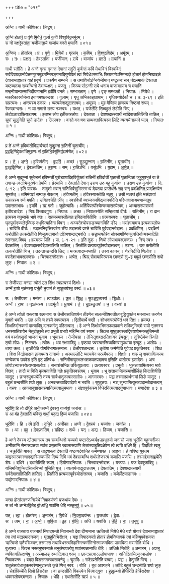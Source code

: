 +++
title = "०१९"

+++


अग्निः। गाथी कौशिकः। त्रिष्टुप्।

अ॒ग्निं होता॑रं॒ प्र वृ॑णे मि॒येधे॒ गृत्सं॑ क॒विं वि॑श्व॒विद॒ममू॑रम् ।  
स नो॑ यक्षद्दे॒वता॑ता॒ यजी॑यान्रा॒ये वाजा॑य वनते म॒घानि॑ ॥ ०१॥

अ॒ग्निम् । होता॑रम् । प्र । वृ॒णे॒ । मि॒येधे॑ । गृत्स॑म् । क॒विम् । वि॒श्व॒ऽविद॑म् । अमू॑रम् ।  
सः । नः॒ । य॒क्ष॒त् । दे॒वऽता॑ता । यजी॑यान् । रा॒ये । वाजा॑य । व॒न॒ते॒ । म॒घानि॑ ॥

गाधी स्तौति । हे अग्ने गृत्सं गृणन्तं देवानां स्तुतिं कुर्वन्तं कविं मेधाविनं विश्वविदं सर्वविषयज्ञानोपेतममूरममूढमग्निमङ्गनादिगुणोपेतं त्वां मियेधेऽस्माभिः क्रियमाणेऽस्मिन्यज्ञे होतारं होमनिष्पादकं देवानामाह्वातारं वाहं प्रवृणे । प्रकर्षेण सम्भजे । स तथाविधोऽग्निर्यजीयान् यष्टृतमः सन् नोऽस्माकं देवताता यष्टव्यतया सम्बन्धिनो देवान्यक्षत् । यजतु । किञ्च सोऽग्नी राये धनाय वाजायान्नाय च मघानि मम्हनीयान्यस्माभिर्दीयमानानि हवींषि वनते । सम्भजताम् । वृणे । वृङ् सम्भक्तौ । निघातः । मियेधे । मकारैकारयोर्मध्य इयागमश्छान्दसः । गृत्सम् । गृधु अभिकाङ्क्षायाम् । गृधिपण्योर्दकौ च । उ. ३-६९ । इति सप्रत्ययः । अन्त्यस्य दकारः । व्यत्ययेनाद्युदात्तत्वम् । अमूरम् । मुह वैचित्य इत्यस्य निष्ठयां रूपम् । रेफष्छान्दसः । न ञा समासे तस्य नञ्स्वरः । यक्षत् । यजेर्लेटि सिब्बहुलं लेटीति सिप् । लेटोऽडाटावित्यडागमः । इतश्च लोप इतीकारलोपः । देवताता । देवशब्दात्स्वार्थे सर्वदेवात्तातिलिति तातिल् । सुपां सुलुगिति सुपो डादेशः । लित्स्वरः । वनते वन षण सम्भक्तावित्यस्य लिटि व्यत्ययेनात्मने पदम् । निघातः ॥ १ ॥

अग्निः। गाथी कौशिकः। त्रिष्टुप्।

प्र ते॑ अग्ने ह॒विष्म॑तीमिय॒र्म्यच्छा॑ सुद्यु॒म्नां रा॒तिनीं॑ घृ॒ताची॑म् ।  
प्र॒द॒क्षि॒णिद्दे॒वता॑तिमुरा॒णः सं रा॒तिभि॒र्वसु॑भिर्य॒ज्ञम॑श्रेत् ॥ ०२॥

प्र । ते॒ । अ॒ग्ने॒ । ह॒विष्म॑तीम् । इ॒य॒र्मि॒ । अच्छ॑ । सु॒ऽद्यु॒म्नाम् । रा॒तिनी॑म् । घृ॒ताची॑म् ।  
प्र॒ऽद॒क्षि॒णित् । दे॒वऽता॑तिम् । उ॒रा॒णः । सम् । रा॒तिऽभिः॑ । वसु॑ऽभिः । य॒ज्ञम् । अ॒श्रे॒त् ॥

हे अग्ने सुद्युम्नां सुतेजसं हविष्मतीं पुरोडाशादिहविर्युक्तां रातिनीं हविर्दात्रीं घृताचीं घृतान्वितां जुहूमुपभृतं वा ते तवाच्छ त्वदाभिजुख्येन प्रेयर्मि । प्रेरयामि । देवतातिं देवान् उराण उरु बहु कुर्वाणः । उराण उरु कुर्वाणः । नि. ६-१२ । इति यास्कः । तादृशो भवान् रातिभिर्वसुभिरस्मभ्यं देयतया प्राप्तैर्धनैः सह सन् प्रदक्षिणित् प्रादक्षिण्येन सुमश्रेत् । तमिमंयज्ञं सम्यक् सेवताम् । हविष्मतीम् । हविरस्यास्तीति मतुप् । तसौ मत्वर्थ इति भसंज्ञायां सकारस्य रुर्न बवति । उगितश्चेति ञीप् । स्वरविधौ व्यञ्जनमविद्यमानवदिति परिभाषानाश्रयणान्मतुप उदात्तताभावः । इयर्मि । ऋ गतौ । जुहोत्यादिः । अर्तिपिपर्त्योश्चेत्यभ्यासस्येत्वम् । अभ्यासस्यासवर्ण इतीयङादेशः । मिपः पित्त्वाद्गुणः । निघातः । अच्छ । निपातस्येति सम्हितायां दीर्घः । रातिनीम् । रा दान इत्यस्य नपुम्सके भावे क्तः । रातमस्यास्तीत्यत इनिठनावितीनिः । प्रत्ययस्वरः । घृताचीम् । घृतपूर्वादञ्चतेरृत्विक् दधृगित्यादिना क्विन् । अञ्चतेश्चोपसङ्ख्यानमिति ङीप् । भसंज्ञायामच इत्यकारलोपः । चाविति दीर्घः । उदात्तनिवृत्तिस्वरेण ङीप उदात्तत्वे प्राप्ते चाविति पुर्वपदान्तोदात्तः । प्रदक्षिणित् । प्रदक्षिणं करोतीति तत्करोतीति णिजुत्पद्यमानो दक्षिणशब्दाद्भवति । सङ्रामयतेरेव सोपसर्गाण्णिजुत्पत्तिर्नान्यस्मादिति तदन्तात् क्विप् । ह्रस्वस्य पिति । पा. ६-१-२१ । इति तुक् । णिचो लोपाभावश्छान्दसः । निच् स्वरः । देवतातिम् । देवशब्दात्सर्वदेवात्तालिति तातिल् । लितीति प्रत्ययत्पूर्वस्योदात्तत्वम् । उराणः । उरु करोतीति तत्करोतीति णिच् । तदन्ताच्छन्दसि लिट् । मन्त्रत्वादाम्नभवति । तस्य कानच् । णेरनिटीति णिलोपः । वरादेशाभावश्छान्दसः । चित्त्वादन्तोदात्तः । अश्रेत् । श्रिञ् सेवायामित्यस्य छान्दसे लु~इ बबुलं छन्दसीति शपो लुक् । निघातः ॥ २ ॥

अग्निः। गाथी कौशिकः। त्रिष्टुप्।

स तेजी॑यसा॒ मन॑सा॒ त्वोत॑ उ॒त शि॑क्ष स्वप॒त्यस्य॑ शि॒क्षोः ।  
अग्ने॑ रा॒यो नृत॑मस्य॒ प्रभू॑तौ भू॒याम॑ ते सुष्टु॒तय॑श्च॒ वस्वः॑ ॥ ०३॥

सः । तेजी॑यसा । मन॑सा । त्वाऽऊ॑तः । उ॒त । शि॒क्ष॒ । सु॒ऽअ॒प॒त्यस्य॑ । शि॒क्षोः ।  
अग्ने॑ । रा॒यः । नृऽत॑मस्य । प्रऽभू॑तौ । भू॒याम॑ । ते॒ । सु॒ऽस्तु॒तयः॑ । च॒ । वस्वः॑ ॥

हे अग्ने त्वोतो यस्त्वया रक्ष्यमाणः स तेजीयसातिशयेन तीक्ष्णेन सत्कर्मविषयतीक्ष्णबुद्धियुक्तेन मनसान्तः करणेन युक्तो भवति । उत अपि च तस्मै स्वपत्यस्य । द्वितीयार्थे षष्ठी । शोभनापत्योपेतं धनं तिक्ष । प्रयच्छ । शिक्षतिर्दानकर्मा दात्यादिषु दानकर्मसु पठितत्वात् । हे अग्ने शिक्षोरभिमतफलप्रदाने शकितुमिच्छो रायो नृतमस्य धनस्यातिशयेन नेतुर्दातुस्ते तव प्रभूतौ प्रभावे महिम्नि वयं स्याम । किञ्च सुष्टुतयस्त्वद्विषयशोभनस्तुतिमन्तो वयं वस्वोवसुनो भाजनं भूयाम । भूयास्म । तेजीयसा । तेजितृशब्दादतिशायन ईयसुन् । तुरिष्ठेमेयः स्विति तृचो लोपः । नित्स्वरः । त्वोतः । अव रक्षणादिषु । इष्ठायां ज्वरत्वरस्रिव्यविमवामुपधाया इत्यूठ् । अलोपः । त्वया ऊतः । तृय्तीयेति योगविभागात्समासः । टेर्लोपश्छान्दसः । तृतीया कर्मणीति पूर्वपद प्रकृतिस्वरः । शिक्ष । शिक्ष विद्योपादान इत्ययमत्र दानार्थः । अस्माल्लोटि व्यत्ययेन परस्मैपदम् । शिक्षोः । शक् लृ शक्तावित्यस्य सन्येकाच उपदेश इति इट् प्रतिषेधः । सनिमीमाघुरभलभशकपतपदामच इसिति धातोरच इसादेशः । अत्र लोपोऽभ्यासस्येत्यभ्यासलोपः । सनाशंसभिक्ष उरित्युप्रत्ययः । प्रत्ययस्वरः । प्रभूतौ । भूसत्तायामित्यस्य भावे क्तिन् । तादौ च निति कृत्यताविति गतेः प्रकृतिस्वरत्वम् । भूयाम । भू सत्तायामित्यस्याशीर्लिङ् किदाशिषीति यासुट् । छन्दस्युभयथेति तस्य सार्वधातुकत्वात्सलोपः । आगमस्वरः । यद्वा तस्मात्प्रार्थनायां लिङे यासुट् । बहुलं छन्दसीति शपो लुक् । अनदन्तत्वादियादेशो न भवति । सुष्टुतयः । नञ् सुभ्यामित्युत्तरपदान्तोदात्तत्वम् । वस्वः । आगमानुशासनस्यानित्यत्वान्नुमभावः । संज्ञापूर्वकस्य विधेरनित्यत्वाद्गुणाभावः । यणादेशः ॥ ३ ॥

अग्निः। गाथी कौशिकः। त्रिष्टुप्।

भूरी॑णि॒ हि त्वे द॑धि॒रे अनी॒काग्ने॑ दे॒वस्य॒ यज्य॑वो॒ जना॑सः ।  
स आ व॑ह दे॒वता॑तिं यविष्ठ॒ शर्धो॒ यद॒द्य दि॒व्यं यजा॑सि ॥ ०४॥

भूरी॑णि । हि । त्वे इति॑ । द॒धि॒रे । अनी॑का । अग्ने॑ । दे॒वस्य॑ । यज्य॑वः । जना॑सः ।  
सः । आ । व॒ह॒ । दे॒वऽता॑तिम् । य॒वि॒ष्ठ॒ । शर्धः॑ । यत् । अ॒द्य । दि॒व्यम् । यजा॑सि ॥

हे अग्ने देवस्य द्योतमानस्य तव सम्बन्धिनो यज्यवो यष्टारोऽध्वर्य्७उप्रभृतयो जनासो जना भूरीणि बहून्यनीका अनीकानि सेनारूपतया सर्वत्र प्रसृतानि ज्वालारूपाणि तेजांस्याहुतिप्रक्षेपेण त्वे त्वयि दधिरे हि । विदधिरे खलु । चक्रुरिति यावत् । स तादृशस्त्वं देवतातिं यष्टव्यदेवानिह कर्मण्यावह । आह्वय । हे यविष्ठ युवतम यद्यस्मात्कारणादद्यास्मिन्कर्मणि दिव्यं दिवि भवं देवसम्बन्धि शर्धस्तेजस्त्वं यजासि यजसि । तस्माद्देवानाह्वयेति शेषः ॥ दधिरे । दधातेर्लिटि रूपम् । हियोगादनिघातः । चित्त्वादन्तोदात्तः । यज्यवः । यज देवपूजादिषु । यजिमनिशुन्धिदसिजनिभ्यो युजिति युच् । व्यत्ययेनाद्युदात्तत्वम् । देवतातिम् । देवशब्दात्स्वार्थे सर्वदेवात्तातिलिति तातिल् । लितीति प्रत्ययात्पूर्वस्योदात्तत्वम् । यजासि । यजेर्लेट्याडागमः । यद्योगादनिघातः ॥ ४ ॥

अग्निः। गाथी कौशिकः। त्रिष्टुप्।

यत्त्वा॒ होता॑रम॒नज॑न्मि॒येधे॑ निषा॒दय॑न्तो य॒जथा॑य दे॒वाः ।  
स त्वं नो॑ अग्नेऽवि॒तेह बो॒ध्यधि॒ श्रवां॑सि धेहि नस्त॒नूषु॑ ॥ ०५॥

यत् । त्वा॒ । होता॑रम् । अ॒नज॑न् । मि॒येधे॑ । नि॒ऽसा॒दय॑न्तः । य॒जथा॑य । दे॒वाः ।  
सः । त्वम् । नः॒ । अ॒ग्ने॒ । अ॒वि॒ता । इ॒ह । बो॒धि॒ । अधि॑ । श्रवां॑सि । धे॒हि॒ । नः॒ । त॒नूषु॑ ॥

हे अग्ने यजथाय यजनार्थं निषादयन्तो निवसन्तो देवा दीप्यमाना ऋत्विजो मियेधे मेधे यज्ञे योगारं देवानामाह्वातारं त्वा त्वां यद्यस्मादनजन् । घृताहुतिभिरौक्षन् । यद्वा निषादयन्तो होतारं होमनिष्पावकं त्वां बर्हिष्युपवेशयन्त ऋत्विजो घृतैरसिञ्चन् तस्मात्स तथाविधस्त्वमिहास्मिन्कर्मणिनो‍स्माकमविता पालयिता भवामीति बोधि । बुध्यस्व । किञ्च नस्तनुष्वस्माकं तनुजेष्वपत्येषु श्रवांस्यन्नान्यधि धेहि । अधिकं निधेहि ॥ अनजन् । अञ्जू व्यक्तिगतिम्रक्षणेषु । अस्मालङ् रुधादित्वात् श्नम् । छान्दसत्वादल्लोपाभावः । अनिदितामित्युपधालोपः । निषादयन्तः । षदलृ विशरणगत्यवसादनेषु । चुरादिः । सदेरप्रतेरिति षत्वम् । यद्वा । हेतुमति णिच् । शतुर्लसार्वधातुकस्वरेणानुदात्तत्वे कृते णिच् स्वरः । बोधि । बुध अवगहने । लोटि बहुलं छन्दसीति शपो लुक् । सेर्ह्यपिच्चेति सिपो हिरादेशः । वा छन्दसीति विकल्पेन पित्त्वाद्गुणः । हुझुल्भ्यो हेर्धिरिति हेर्धिरादेशः । धकारलोपष्छान्दसः । निघातः । धेहि । दधातेर्लोटि ऋपं ॥ ५ ॥